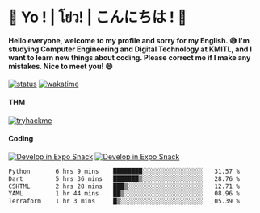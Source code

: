 # 👋 Yo ! | โย่ว! | こんにちは ! 👋

<h4>Hello everyone, welcome to my profile and sorry for my English. 😅
I'm studying Computer Engineering and Digital Technology at KMITL, and I want to learn new things about coding. Please correct me if I make any mistakes. Nice to meet you! 😄</h4>

[![status](https://img.shields.io/badge/Freelance-Unavailable-red)](https://whyzotee.vercel.app)
[![wakatime](https://wakatime.com/badge/user/3ff4daa0-dc37-4cca-9446-11cce239b396.svg)](https://wakatime.com/@3ff4daa0-dc37-4cca-9446-11cce239b396)

#### THM
[![tryhackme](https://tryhackme-badges.s3.amazonaws.com/whyzotee.png)](https://tryhackme.com/p/whyzotee)

#### Coding
[![Develop in Expo Snack](https://img.shields.io/badge/Flutter-119EFF.svg?style=for-the-badge&logo=flutter&labelColor=FFF&logoColor=119EFF)](https://flutter.dev/)
[![Develop in Expo Snack](https://img.shields.io/badge/Expo-000.svg?style=for-the-badge&logo=EXPO&labelColor=FFF&logoColor=000)](https://expo.dev/)

<!--START_SECTION:waka-->

```txt
Python       6 hrs 9 mins    ████████░░░░░░░░░░░░░░░░░   31.57 %
Dart         5 hrs 36 mins   ███████▒░░░░░░░░░░░░░░░░░   28.76 %
CSHTML       2 hrs 28 mins   ███▒░░░░░░░░░░░░░░░░░░░░░   12.71 %
YAML         1 hr 44 mins    ██▒░░░░░░░░░░░░░░░░░░░░░░   08.96 %
Terraform    1 hr 3 mins     █▒░░░░░░░░░░░░░░░░░░░░░░░   05.39 %
```

<!--END_SECTION:waka-->
